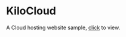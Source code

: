 # KiloCloud

A Cloud hosting website sample, [click](https://mellow-lokum-e4e8ed.netlify.app/) to view.
